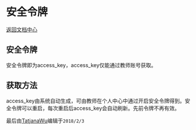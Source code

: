 安全令牌
==========

[返回文档中心](/index.html)

安全令牌
------

安全令牌即为access_key，access_key仅能通过教师账号获取。

获取方法
------

access_key由系统自动生成，可由教师在个人中心中通过开启安全令牌得到。安全令牌可以重启，每次重启后access_key会自动刷新。先前令牌不再有效。

最后由[TatjanaWu](https://github.com/TatjanaWu)编辑于`2018/2/3`
